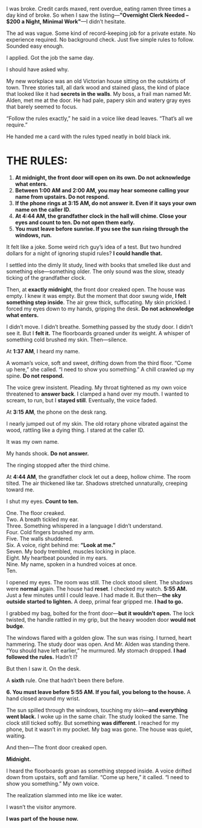 I was broke. Credit cards maxed, rent overdue, eating ramen three times a day kind of broke. So when I saw the listing—**"Overnight Clerk Needed – $200 a Night, Minimal Work"**—I didn’t hesitate.

The ad was vague. Some kind of record-keeping job for a private estate. No experience required. No background check. Just five simple rules to follow. Sounded easy enough.

I applied. Got the job the same day.

I should have asked why.

My new workplace was an old Victorian house sitting on the outskirts of town. Three stories tall, all dark wood and stained glass, the kind of place that looked like it had **secrets in the walls**. My boss, a frail man named Mr. Alden, met me at the door. He had pale, papery skin and watery gray eyes that barely seemed to focus.

“Follow the rules exactly,” he said in a voice like dead leaves. “That’s all we require.”

He handed me a card with the rules typed neatly in bold black ink.

# THE RULES:

1. **At midnight, the front door will open on its own. Do not acknowledge what enters.**
2. **Between 1:00 AM and 2:00 AM, you may hear someone calling your name from upstairs. Do not respond.**
3. **If the phone rings at 3:15 AM, do not answer it. Even if it says your own name on the caller ID.**
4. **At 4:44 AM, the grandfather clock in the hall will chime. Close your eyes and count to ten. Do not open them early.**
5. **You must leave before sunrise. If you see the sun rising through the windows, run.**

It felt like a joke. Some weird rich guy’s idea of a test. But two hundred dollars for a night of ignoring stupid rules? **I could handle that.**

I settled into the dimly lit study, lined with books that smelled like dust and something else—something older. The only sound was the slow, steady ticking of the grandfather clock.

Then, at **exactly midnight**, the front door creaked open. The house was empty. I knew it was empty. But the moment that door swung wide, **I felt something step inside**. The air grew thick, suffocating. My skin prickled. I forced my eyes down to my hands, gripping the desk. **Do not acknowledge what enters.**

I didn’t move. I didn’t breathe. Something passed by the study door. I didn’t see it. But I **felt it.** The floorboards groaned under its weight. A whisper of something cold brushed my skin. Then—silence.

At **1:37 AM**, I heard my name.

A woman’s voice, soft and sweet, drifting down from the third floor. “Come up here,” she called. “I need to show you something.” A chill crawled up my spine. **Do not respond.**

The voice grew insistent. Pleading. My throat tightened as my own voice threatened to **answer back**. I clamped a hand over my mouth. I wanted to scream, to run, but I **stayed still**. Eventually, the voice faded.

At **3:15 AM**, the phone on the desk rang.

I nearly jumped out of my skin. The old rotary phone vibrated against the wood, rattling like a dying thing. I stared at the caller ID.

It was my own name.

My hands shook. **Do not answer.**

The ringing stopped after the third chime.

At **4:44 AM**, the grandfather clock let out a deep, hollow chime. The room tilted. The air thickened like tar. Shadows stretched unnaturally, creeping toward me.

I shut my eyes. **Count to ten.**

One. The floor creaked.  
Two. A breath tickled my ear.  
Three. Something whispered in a language I didn’t understand.  
Four. Cold fingers brushed my arm.  
Five. The walls shuddered.  
Six. A voice, right behind me: **“Look at me.”**  
Seven. My body trembled, muscles locking in place.  
Eight. My heartbeat pounded in my ears.  
Nine. My name, spoken in a hundred voices at once.  
Ten.

I opened my eyes. The room was still. The clock stood silent. The shadows were **normal** again. The house had **reset**. I checked my watch. **5:55 AM.** Just a few minutes until I could leave. I had made it. But then—**the sky outside started to lighten.** A deep, primal fear gripped me. **I had to go.**

I grabbed my bag, bolted for the front door—**but it wouldn’t open.** The lock twisted, the handle rattled in my grip, but the heavy wooden door **would not budge**.

The windows flared with a golden glow. The sun was rising. I turned, heart hammering. The study door was open. And Mr. Alden was standing there. “You should have left earlier,” he murmured. My stomach dropped. **I had followed the rules.** Hadn’t I?

But then I saw it. On the desk.

A **sixth** rule. One that hadn’t been there before.

**6. You must leave before 5:55 AM. If you fail, you belong to the house.** A hand closed around my wrist.

The sun spilled through the windows, touching my skin—**and everything went black.** I woke up in the same chair. The study looked the same. The clock still ticked softly. But something **was different**. I reached for my phone, but it wasn’t in my pocket. My bag was gone. The house was quiet, waiting.

And then—The front door creaked open.

**Midnight.**

I heard the floorboards groan as something stepped inside. A voice drifted down from upstairs, soft and familiar. “Come up here,” it called. “I need to show you something.” My own voice.

The realization slammed into me like ice water.

I wasn’t the visitor anymore.

**I was part of the house now.**